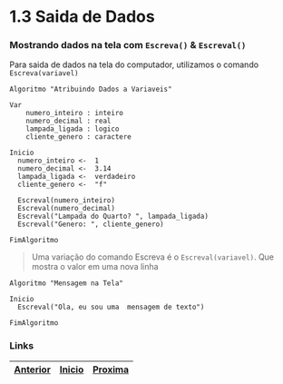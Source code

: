 # 1.3 Saida de Dados

### Mostrando dados na tela com `Escreva()` & `Escreval()`

Para saida de dados na tela do computador, utilizamos o comando `Escreva(variavel)`
  
~~~ alg
Algoritmo "Atribuindo Dados a Variaveis"
  
Var
    numero_inteiro : inteiro
    numero_decimal : real
    lampada_ligada : logico
    cliente_genero : caractere
  
Inicio
  numero_inteiro <-  1 
  numero_decimal <-  3.14 
  lampada_ligada <-  verdadeiro 
  cliente_genero <-  "f" 

  Escreval(numero_inteiro)
  Escreval(numero_decimal)
  Escreval("Lampada do Quarto? ", lampada_ligada)
  Escreval("Genero: ", cliente_genero)

FimAlgoritmo
~~~

> Uma variação do comando Escreva é o `Escreval(variavel)`. Que mostra o valor em uma nova linha 

~~~ alg
Algoritmo "Mensagem na Tela"

Inicio
  Escreval("Ola, eu sou uma  mensagem de texto")

FimAlgoritmo
~~~

### Links 
|[Anterior](1.2.md) | [Inicio](README.md) | [Proxima](1.4.md)|
|:---|:---|:---|